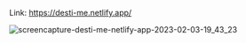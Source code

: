 Link: https://desti-me.netlify.app/

![screencapture-desti-me-netlify-app-2023-02-03-19_43_23](https://user-images.githubusercontent.com/25345732/216553554-8000a32c-65a8-42b9-acd7-da6de5b40fee.jpg)

